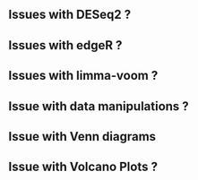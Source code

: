 ## Issues with DESeq2 ?

## Issues with edgeR ?

## Issues with limma-voom ?

## Issue with data manipulations ?

## Issue with Venn diagrams

## Issue with Volcano Plots ?
